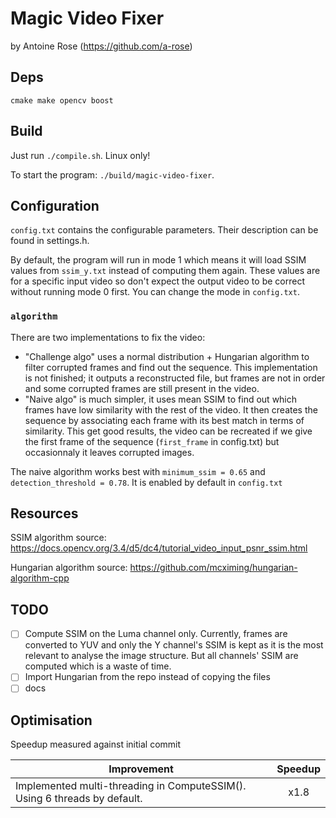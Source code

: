 # Magic Video Fixer

by Antoine Rose (https://github.com/a-rose)

## Deps
`cmake make opencv boost`

## Build
Just run `./compile.sh`. Linux only!

To start the program: `./build/magic-video-fixer`.

## Configuration

`config.txt` contains the configurable parameters. Their description can be found in settings.h.

By default, the program will run in mode 1 which means it will load SSIM values from `ssim_y.txt` instead of computing them again. These values are for a specific input video so don't expect the output video to be correct without running mode 0 first. You can change the mode in `config.txt`. 

### `algorithm`

There are two implementations to fix the video:
 - "Challenge algo" uses  a normal distribution + Hungarian algorithm to filter corrupted frames and find out the sequence. This implementation is not finished; it outputs a reconstructed file, but frames are not in order and some corrupted frames are still present in the video.
 - "Naive algo" is much simpler, it uses mean SSIM to find out which frames have low similarity with the rest of the video. It then creates the sequence by associating each frame with its best match in terms of similarity. This get good results, the video can be recreated if we give the first frame of the sequence (`first_frame` in config.txt) but occasionnaly it leaves corrupted images.

The naive algorithm works best with `minimum_ssim = 0.65` and `detection_threshold = 0.78`. It is enabled by default in `config.txt`

## Resources

SSIM algorithm source: https://docs.opencv.org/3.4/d5/dc4/tutorial_video_input_psnr_ssim.html

Hungarian algorithm source: https://github.com/mcximing/hungarian-algorithm-cpp

## TODO

- [ ] Compute SSIM on the Luma channel only. Currently, frames are converted to YUV and only the Y channel's SSIM is kept as it is the most relevant to analyse the image structure. But all channels' SSIM are computed which is a waste of time.
- [ ] Import Hungarian from the repo instead of copying the files
- [ ] docs

## Optimisation

Speedup measured against initial commit

| Improvement | Speedup |
| ------------- |:-------------:| 
| Implemented multi-threading in ComputeSSIM(). Using 6 threads by default.      | x1.8 | 